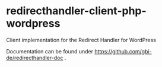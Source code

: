 redirecthandler-client-php-wordpress
=====

Client implementation for the Redirect Handler for WordPress

Documentation can be found under https://github.com/gbi-de/redirecthandler-doc .

